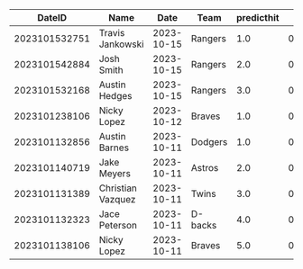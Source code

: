 DateID         |  Name               |  Date        |  Team     |  predicthit  |  predicthitproba     |  hitbool  |  Last7DaysAVG  |  Last15DaysAVG  |  Last30DaysAVG
---------------|---------------------|--------------|-----------|--------------|----------------------|-----------|----------------|-----------------|---------------
2023101532751  |  Travis Jankowski   |  2023-10-15  |  Rangers  |  1.0         |  0.6026741287957645  |  False    |  0.0           |  0.0            |  0.0
2023101542884  |  Josh Smith         |  2023-10-15  |  Rangers  |  2.0         |  0.598593701443584   |  False    |  0.0           |  0.0            |  0.0
2023101532168  |  Austin Hedges      |  2023-10-15  |  Rangers  |  3.0         |  0.5984455510971676  |  False    |  0.0           |  0.0            |  0.0
2023101238106  |  Nicky Lopez        |  2023-10-12  |  Braves   |  1.0         |  0.597632544895288   |  False    |  0.0           |  0.0            |  0.0
2023101132856  |  Austin Barnes      |  2023-10-11  |  Dodgers  |  1.0         |  0.602882948408359   |  False    |  0.0           |  0.0            |  0.0
2023101140719  |  Jake Meyers        |  2023-10-11  |  Astros   |  2.0         |  0.5981169200043563  |  False    |  0.0           |  0.0            |  0.0
2023101131389  |  Christian Vazquez  |  2023-10-11  |  Twins    |  3.0         |  0.5980316551731258  |  False    |  0.0           |  0.0            |  0.0
2023101132323  |  Jace Peterson      |  2023-10-11  |  D-backs  |  4.0         |  0.5976988607678987  |  False    |  0.0           |  0.0            |  0.0
2023101138106  |  Nicky Lopez        |  2023-10-11  |  Braves   |  5.0         |  0.5968959553445381  |  False    |  0.0           |  0.0            |  0.0
